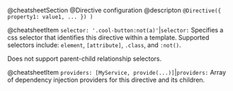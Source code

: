 @cheatsheetSection @Directive configuration
@descripton
`@Directive({ property1: value1, ... }) )`

@cheatsheetItem
`selector: '.cool-button:not(a)'`|`selector:`
Specifies a css selector that identifies this directive within a template. Supported selectors include: `element`,
`[attribute]`, `.class`, and `:not()`.

Does not support parent-child relationship selectors.

@cheatsheetItem
`providers: [MyService, provide(...)]`|`providers:`
Array of dependency injection providers for this directive and its children.